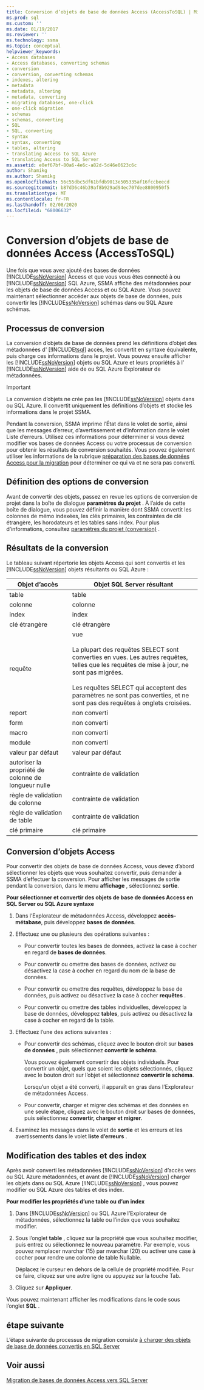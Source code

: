 ```yaml
---
title: Conversion d’objets de base de données Access (AccessToSQL) | Microsoft Docs
ms.prod: sql
ms.custom: ''
ms.date: 01/19/2017
ms.reviewer: ''
ms.technology: ssma
ms.topic: conceptual
helpviewer_keywords:
- Access databases
- Access databases, converting schemas
- conversion
- conversion, converting schemas
- indexes, altering
- metadata
- metadata, altering
- metadata, converting
- migrating databases, one-click
- one-click migration
- schemas
- schemas, converting
- SQL
- SQL, converting
- syntax
- syntax, converting
- tables, altering
- translating Access to SQL Azure
- translating Access to SQL Server
ms.assetid: e0ef67bf-80a6-4e6c-a82d-5d46e0623c6c
author: Shamikg
ms.author: Shamikg
ms.openlocfilehash: 56c55dbc5df61bfdb9013e505335af16fccbeecd
ms.sourcegitcommit: b87d36c46b39af8b929ad94ec707dee8800950f5
ms.translationtype: MT
ms.contentlocale: fr-FR
ms.lasthandoff: 02/08/2020
ms.locfileid: "68006632"
---
```

# <a name="converting-access-database-objects-accesstosql"></a>Conversion d’objets de base de données Access (AccessToSQL)
Une fois que vous avez ajouté des bases de données [!INCLUDE[ssNoVersion](../../includes/ssnoversion-md.md)] Access et que vous vous êtes connecté à ou [!INCLUDE[ssNoVersion](../../includes/ssnoversion-md.md)] SQL Azure, SSMA affiche des métadonnées pour les objets de base de données Access et ou SQL Azure. Vous pouvez maintenant sélectionner accéder aux objets de base de données, puis convertir les [!INCLUDE[ssNoVersion](../../includes/ssnoversion-md.md)] schémas dans ou SQL Azure schémas.  
  
## <a name="the-conversion-process"></a>Processus de conversion  
La conversion d’objets de base de données prend les définitions d’objet des métadonnées d' [!INCLUDE[tsql](../../includes/tsql-md.md)] accès, les convertit en syntaxe équivalente, puis charge ces informations dans le projet. Vous pouvez ensuite afficher les [!INCLUDE[ssNoVersion](../../includes/ssnoversion-md.md)] objets ou SQL Azure et leurs propriétés à l' [!INCLUDE[ssNoVersion](../../includes/ssnoversion-md.md)] aide de ou SQL Azure Explorateur de métadonnées.  
  
> [!IMPORTANT]  
> La conversion d’objets ne crée pas les [!INCLUDE[ssNoVersion](../../includes/ssnoversion-md.md)] objets dans ou SQL Azure. Il convertit uniquement les définitions d’objets et stocke les informations dans le projet SSMA.  
  
Pendant la conversion, SSMA imprime l’État dans le volet de sortie, ainsi que les messages d’erreur, d’avertissement et d’information dans le volet Liste d’erreurs. Utilisez ces informations pour déterminer si vous devez modifier vos bases de données Access ou votre processus de conversion pour obtenir les résultats de conversion souhaités. Vous pouvez également utiliser les informations de la rubrique [préparation des bases de données Access pour la migration](preparing-access-databases-for-migration-accesstosql.md) pour déterminer ce qui va et ne sera pas converti.  
  
## <a name="setting-conversion-options"></a>Définition des options de conversion  
Avant de convertir des objets, passez en revue les options de conversion de projet dans la boîte de dialogue **paramètres du projet** . À l’aide de cette boîte de dialogue, vous pouvez définir la manière dont SSMA convertit les colonnes de mémo indexées, les clés primaires, les contraintes de clé étrangère, les horodateurs et les tables sans index. Pour plus d’informations, consultez [paramètres du projet (conversion)](https://msdn.microsoft.com/bcebc635-c638-4ddb-924c-b9ccfef86388) .  
  
## <a name="conversion-results"></a>Résultats de la conversion  
Le tableau suivant répertorie les objets Access qui sont convertis et les [!INCLUDE[ssNoVersion](../../includes/ssnoversion-md.md)] objets résultants ou SQL Azure :  
  
|Objet d’accès|Objet SQL Server résultant|  
|-----------------|-------------------------------|  
|table|table|  
|colonne|colonne|  
|index|index|  
|clé étrangère|clé étrangère|  
|requête|vue<br /><br />La plupart des requêtes SELECT sont converties en vues. Les autres requêtes, telles que les requêtes de mise à jour, ne sont pas migrées.<br /><br />Les requêtes SELECT qui acceptent des paramètres ne sont pas converties, et ne sont pas des requêtes à onglets croisées.|  
|report|non converti|  
|form|non converti|  
|macro|non converti|  
|module|non converti|  
|valeur par défaut|valeur par défaut|  
|autoriser la propriété de colonne de longueur nulle|contrainte de validation|  
|règle de validation de colonne|contrainte de validation|  
|règle de validation de table|contrainte de validation|  
|clé primaire|clé primaire|  
  
## <a name="converting-access-objects"></a>Conversion d’objets Access  
Pour convertir des objets de base de données Access, vous devez d’abord sélectionner les objets que vous souhaitez convertir, puis demander à SSMA d’effectuer la conversion. Pour afficher les messages de sortie pendant la conversion, dans le menu **affichage** , sélectionnez **sortie**.  
  
**Pour sélectionner et convertir des objets de base de données Access en SQL Server ou SQL Azure syntaxe**  
  
1.  Dans l’Explorateur de métadonnées Access, développez **accès-métabase**, puis développez **bases de données**.  
  
2.  Effectuez une ou plusieurs des opérations suivantes :  
  
    -   Pour convertir toutes les bases de données, activez la case à cocher en regard de **bases de données**.  
  
    -   Pour convertir ou omettre des bases de données, activez ou désactivez la case à cocher en regard du nom de la base de données.  
  
    -   Pour convertir ou omettre des requêtes, développez la base de données, puis activez ou désactivez la case à cocher **requêtes** .  
  
    -   Pour convertir ou omettre des tables individuelles, développez la base de données, développez **tables**, puis activez ou désactivez la case à cocher en regard de la table.  
  
3.  Effectuez l’une des actions suivantes :  
  
    -   Pour convertir des schémas, cliquez avec le bouton droit sur **bases de données** , puis sélectionnez **convertir le schéma**.  
  
        Vous pouvez également convertir des objets individuels. Pour convertir un objet, quels que soient les objets sélectionnés, cliquez avec le bouton droit sur l’objet et sélectionnez **convertir le schéma**.  
  
        Lorsqu’un objet a été converti, il apparaît en gras dans l’Explorateur de métadonnées Access.  
  
    -   Pour convertir, charger et migrer des schémas et des données en une seule étape, cliquez avec le bouton droit sur bases de données, puis sélectionnez **convertir, charger et migrer**.  
  
4.  Examinez les messages dans le volet de **sortie** et les erreurs et les avertissements dans le volet **liste d’erreurs** .  
  
## <a name="altering-tables-and-indexes"></a>Modification des tables et des index  
Après avoir converti les métadonnées [!INCLUDE[ssNoVersion](../../includes/ssnoversion-md.md)] d’accès vers ou SQL Azure métadonnées, et avant de [!INCLUDE[ssNoVersion](../../includes/ssnoversion-md.md)] charger les objets dans ou SQL Azure [!INCLUDE[ssNoVersion](../../includes/ssnoversion-md.md)] , vous pouvez modifier ou SQL Azure des tables et des index.  
  
**Pour modifier les propriétés d’une table ou d’un index**  
  
1.  Dans [!INCLUDE[ssNoVersion](../../includes/ssnoversion-md.md)] ou SQL Azure l’Explorateur de métadonnées, sélectionnez la table ou l’index que vous souhaitez modifier.  
  
2.  Sous l’onglet **table** , cliquez sur la propriété que vous souhaitez modifier, puis entrez ou sélectionnez le nouveau paramètre. Par exemple, vous pouvez remplacer nvarchar (15) par nvarchar (20) ou activer une case à cocher pour rendre une colonne de table Nullable.  
  
    Déplacez le curseur en dehors de la cellule de propriété modifiée. Pour ce faire, cliquez sur une autre ligne ou appuyez sur la touche Tab.  
  
3.  Cliquez sur **Appliquer**.  
  
Vous pouvez maintenant afficher les modifications dans le code sous l’onglet **SQL** .  
  
## <a name="next-step"></a>étape suivante  
L’étape suivante du processus de migration consiste [à charger des objets de base de données convertis en SQL Server](loading-converted-database-objects-into-sql-server-accesstosql.md)  
  
## <a name="see-also"></a>Voir aussi  
[Migration de bases de données Access vers SQL Server](migrating-access-databases-to-sql-server-azure-sql-db-accesstosql.md)  
  
